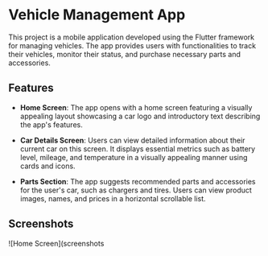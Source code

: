 # Vehicle Management App

This project is a mobile application developed using the Flutter framework for managing vehicles. The app provides users with functionalities to track their vehicles, monitor their status, and purchase necessary parts and accessories. 

## Features

- **Home Screen**: The app opens with a home screen featuring a visually appealing layout showcasing a car logo and introductory text describing the app's features.

- **Car Details Screen**: Users can view detailed information about their current car on this screen. It displays essential metrics such as battery level, mileage, and temperature in a visually appealing manner using cards and icons.

- **Parts Section**: The app suggests recommended parts and accessories for the user's car, such as chargers and tires. Users can view product images, names, and prices in a horizontal scrollable list.

## Screenshots

![Home Screen](screenshots

